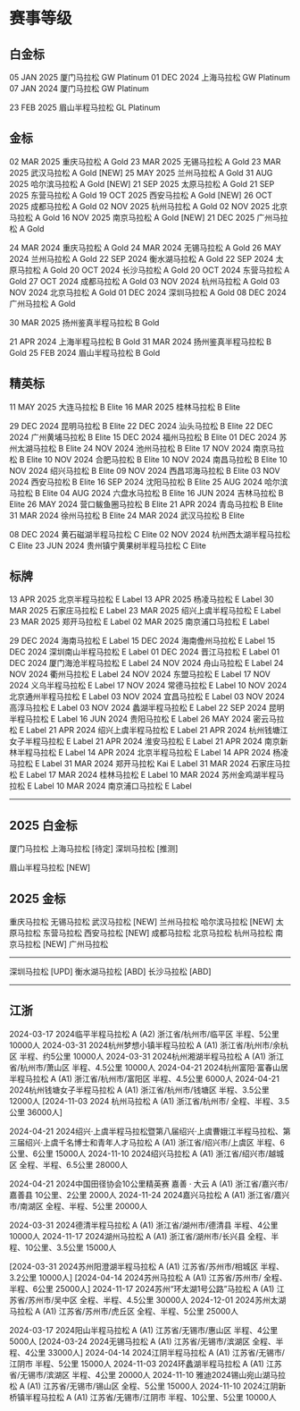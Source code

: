 # 赛事等级

## 白金标

05 JAN 2025	厦门马拉松  GW  Platinum
01 DEC 2024	上海马拉松  GW  Platinum
07 JAN 2024	厦门马拉松  GW  Platinum

23 FEB 2025	眉山半程马拉松  GL  Platinum

## 金标


02 MAR 2025	重庆马拉松  A  Gold
23 MAR 2025	无锡马拉松  A  Gold
23 MAR 2025	武汉马拉松  A  Gold [NEW]
25 MAY 2025 兰州马拉松  A  Gold
31 AUG 2025	哈尔滨马拉松  A  Gold [NEW]
21 SEP 2025	太原马拉松  A  Gold
21 SEP 2025	东营马拉松  A  Gold
19 OCT 2025	西安马拉松  A  Gold [NEW]
26 OCT 2025	成都马拉松  A  Gold
02 NOV 2025	杭州马拉松  A  Gold
02 NOV 2025 北京马拉松  A  Gold
16 NOV 2025 南京马拉松  A  Gold [NEW]
21 DEC 2025 广州马拉松  A  Gold

24 MAR 2024	重庆马拉松  A  Gold
24 MAR 2024	无锡马拉松  A  Gold
26 MAY 2024	兰州马拉松  A  Gold
22 SEP 2024	衡水湖马拉松  A  Gold
22 SEP 2024	太原马拉松  A  Gold
20 OCT 2024	长沙马拉松  A  Gold
20 OCT 2024	东营马拉松  A  Gold
27 OCT 2024	成都马拉松  A  Gold
03 NOV 2024	杭州马拉松  A  Gold
03 NOV 2024	北京马拉松  A  Gold
01 DEC 2024	深圳马拉松  A  Gold
08 DEC 2024	广州马拉松  A  Gold

30 MAR 2025	扬州鉴真半程马拉松  B  Gold

21 APR 2024	上海半程马拉松  B  Gold
31 MAR 2024	扬州鉴真半程马拉松  B  Gold
25 FEB 2024	眉山半程马拉松  B  Gold

## 精英标

11 MAY 2025	大连马拉松  B  Elite
16 MAR 2025	桂林马拉松  B  Elite

29 DEC 2024	昆明马拉松  B  Elite
22 DEC 2024	汕头马拉松  B  Elite
22 DEC 2024	广州黄埔马拉松  B  Elite
15 DEC 2024	福州马拉松  B  Elite
01 DEC 2024	苏州太湖马拉松  B  Elite
24 NOV 2024	池州马拉松  B  Elite
17 NOV 2024	南京马拉松  B  Elite
10 NOV 2024	合肥马拉松  B  Elite
10 NOV 2024	南昌马拉松  B  Elite
10 NOV 2024	绍兴马拉松  B  Elite
09 NOV 2024	西昌邛海马拉松  B  Elite
03 NOV 2024	西安马拉松  B  Elite
16 SEP 2024	沈阳马拉松  B  Elite
25 AUG 2024	哈尔滨马拉松  B  Elite
04 AUG 2024	六盘水马拉松  B  Elite
16 JUN 2024	吉林马拉松  B  Elite
26 MAY 2024	营口鲅鱼圈马拉松  B  Elite
21 APR 2024	青岛马拉松  B  Elite
31 MAR 2024	徐州马拉松  B  Elite
24 MAR 2024	武汉马拉松  B  Elite

08 DEC 2024	黄石磁湖半程马拉松  C  Elite
02 NOV 2024	杭州西太湖半程马拉松  C  Elite
23 JUN 2024	贵州镇宁黄果树半程马拉松  C  Elite

## 标牌

13 APR 2025	北京半程马拉松  E  Label
13 APR 2025	杨凌马拉松  E  Label
30 MAR 2025	石家庄马拉松  E  Label
23 MAR 2025	绍兴上虞半程马拉松  E  Label
23 MAR 2025	郑开马拉松  E  Label
02 MAR 2025	南京浦口马拉松  E  Label

29 DEC 2024	海南马拉松  E  Label
15 DEC 2024	海南儋州马拉松  E  Label
15 DEC 2024	深圳南山半程马拉松  E  Label
01 DEC 2024	晋江马拉松  E  Label
01 DEC 2024	厦门海沧半程马拉松  E  Label
24 NOV 2024	舟山马拉松  E  Label
24 NOV 2024	衢州马拉松  E  Label
24 NOV 2024	东盟马拉松  E  Label
17 NOV 2024	义乌半程马拉松  E  Label
17 NOV 2024	常德马拉松  E  Label
10 NOV 2024	北京通州半程马拉松  E  Label
03 NOV 2024	宜昌马拉松  E  Label
03 NOV 2024	高淳马拉松  E  Label
03 NOV 2024	蠡湖半程马拉松  E  Label
22 SEP 2024	昆明半程马拉松  E  Label
16 JUN 2024	贵阳马拉松  E  Label
26 MAY 2024	密云马拉松  E  Label
21 APR 2024	绍兴上虞半程马拉松  E  Label
21 APR 2024	杭州钱塘江女子半程马拉松  E  Label
21 APR 2024	淮安马拉松  E  Label
21 APR 2024	南京新林半程马拉松  E  Label
14 APR 2024	北京半程马拉松  E  Label
14 APR 2024	杨凌马拉松  E  Label
31 MAR 2024	郑开马拉松 Kai  E  Label
31 MAR 2024	石家庄马拉松  E  Label
17 MAR 2024	桂林马拉松  E  Label
10 MAR 2024	苏州金鸡湖半程马拉松  E  Label
10 MAR 2024	南京浦口马拉松  E  Label

---

## 2025 白金标

厦门马拉松
上海马拉松 [待定]
深圳马拉松 [推测]

眉山半程马拉松 [NEW]

## 2025 金标

重庆马拉松
无锡马拉松
武汉马拉松 [NEW]
兰州马拉松
哈尔滨马拉松 [NEW]
太原马拉松
东营马拉松
西安马拉松 [NEW]
成都马拉松
北京马拉松
杭州马拉松
南京马拉松 [NEW]
广州马拉松

---

深圳马拉松 [UPD]
衡水湖马拉松 [ABD]
长沙马拉松 [ABD]

---

## 江浙

2024-03-17  2024临平半程马拉松  A (A2)  浙江省/杭州市/临平区  半程、5公里  10000人
2024-03-31  2024杭州梦想小镇半程马拉松  A (A1)  浙江省/杭州市/余杭区  半程、约5公里  10000人
2024-03-31  2024杭州湘湖半程马拉松  A (A1)  浙江省/杭州市/萧山区  半程、4.5公里  10000人
2024-04-21  2024杭州富阳·富春山居半程马拉松  A (A1)  浙江省/杭州市/富阳区  半程、4.5公里  6000人
2024-04-21  2024杭州钱塘女子半程马拉松  A (A1)  浙江省/杭州市/钱塘区  半程、3.5公里  12000人
[2024-11-03  2024 杭州马拉松  A (A1)  浙江省/杭州市/  全程、半程、3.5公里  36000人]

2024-04-21  2024绍兴·上虞半程马拉松暨第八届绍兴·上虞曹娥江半程马拉松、第三届绍兴·上虞千名博士和青年人才马拉松  A (A1)  浙江省/绍兴市/上虞区  半程、6公里、6公里  15000人
2024-11-10  2024绍兴马拉松  A (A1)  浙江省/绍兴市/越城区  全程、半程、6.5公里  28000人

2024-04-21  2024中国田径协会10公里精英赛 嘉善 · 大云  A (A1)  浙江省/嘉兴市/嘉善县  10公里、2公里  2000人
2024-11-24  2024嘉兴马拉松  A (A1)  浙江省/嘉兴市/南湖区  全程、半程、5公里  20000人

2024-03-31  2024德清半程马拉松  A (A1)  浙江省/湖州市/德清县  半程、4公里  10000人
2024-11-17  2024湖州马拉松  A (A1)  浙江省/湖州市/长兴县  全程、半程、10公里、3.5公里  15000人

[2024-03-31  2024苏州阳澄湖半程马拉松  A (A1)  江苏省/苏州市/相城区  半程、3.2公里  10000人]
[2024-04-14  2024苏州马拉松  A (A1)  江苏省/苏州市/  全程、半程、6公里  25000人]
2024-11-17  2024苏州“环太湖1号公路”马拉松  A (A1)  江苏省/苏州市/吴中区  全程、半程、4.5公里  30000人
2024-12-01  2024苏州太湖马拉松  A (A1)  江苏省/苏州市/虎丘区  全程、半程、5公里  25000人

2024-03-17  2024阳山半程马拉松  A (A1)  江苏省/无锡市/惠山区  半程、4公里  5000人
[2024-03-24  2024无锡马拉松  A (A1)  江苏省/无锡市/滨湖区  全程、半程、4公里  33000人]
2024-04-14  2024江阴半程马拉松  A (A1)  江苏省/无锡市/江阴市  半程、5公里  15000人
2024-11-03  2024环蠡湖半程马拉松  A (A1)  江苏省/无锡市/滨湖区  半程、4公里  20000人
2024-11-10  雅迪2024锡山宛山湖马拉松  A (A1)  江苏省/无锡市/锡山区  全程、5公里  15000人
2024-11-10  2024江阴新桥镇半程马拉松  A (A1)  江苏省/无锡市/江阴市  半程、10公里、5公里  10000人
